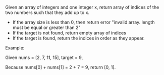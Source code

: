 
Given an array of integers and one integer x, return array of indices of the two numbers such that they add up to x.
- If the array size is less than 0, then return error "invalid array. length must be equal or greater than 2"
- If the target is not found, return empty array of indices
- If the target is found, return the indices in order as they appear.

Example:

Given nums = [2, 7, 11, 15], target = 9,

Because nums[0] + nums[1] = 2 + 7 = 9,
return [0, 1].